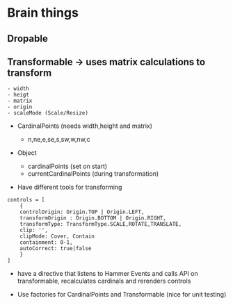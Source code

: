 # Brain things

## Dropable

## Transformable -> uses matrix calculations to transform
	- width
	- heigt 
	- matrix
	- origin
	- scaleMode (Scale/Resize)
- CardinalPoints (needs width,height and matrix)
	- n,ne,e,se,s,sw,w,nw,c

- Object
	- cardinalPoints (set on start)
	- currentCardinalPoints (during transformation)

- Have different tools for transforming
```
controls = [
	{
	controlOrigin: Origin.TOP | Origin.LEFT, 
	transformOrigin : Origin.BOTTOM | Origin.RIGHT,
	transformType: TransformType.SCALE,ROTATE,TRANSLATE,
	clip: '',
	clipMode: Cover, Contain
	containment: 0-1,
	autoCorrect: true|false
	}
]
```
- have a directive that listens to Hammer Events and calls API on transformable, recalculates cardinals and rerenders controls

- Use factories for CardinalPoints and Transformable (nice for unit testing)
